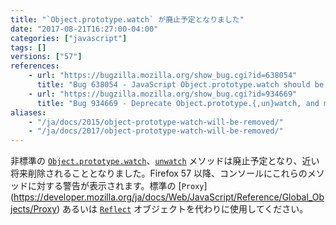 ```yaml
---
title: "`Object.prototype.watch` が廃止予定となりました"
date: "2017-08-21T16:27:00-04:00"
categories: ["javascript"]
tags: []
versions: ["57"]
references:
    - url: "https://bugzilla.mozilla.org/show_bug.cgi?id=638054"
      title: "Bug 638054 - JavaScript Object.prototype.watch should be removed, once an adequate debugger-only replacement exists"
    - url: "https://bugzilla.mozilla.org/show_bug.cgi?id=934669"
      title: "Bug 934669 - Deprecate Object.prototype.{,un}watch, and make them warn when used"
aliases:
    - "/ja/docs/2015/object-prototype-watch-will-be-removed/"
    - "/ja/docs/2017/object-prototype-watch-will-be-removed/"
---
```

非標準の [`Object.prototype.watch`](https://developer.mozilla.org/ja/docs/Web/JavaScript/Reference/Global_Objects/Object/watch)、[`unwatch`](https://developer.mozilla.org/ja/docs/Web/JavaScript/Reference/Global_Objects/Object/unwatch) メソッドは廃止予定となり、近い将来削除されることとなりました。Firefox 57 以降、コンソールにこれらのメソッドに対する警告が表示されます。標準の [`Proxy`] (https://developer.mozilla.org/ja/docs/Web/JavaScript/Reference/Global_Objects/Proxy) あるいは [`Reflect`](https://developer.mozilla.org/ja/docs/Web/JavaScript/Reference/Global_Objects/Reflect) オブジェクトを代わりに使用してください。
